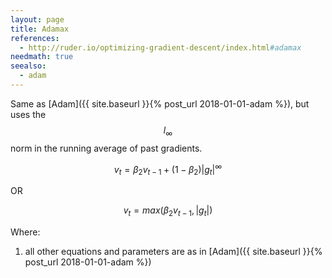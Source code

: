 ```yaml
---
layout: page
title: Adamax
references:
  - http://ruder.io/optimizing-gradient-descent/index.html#adamax
needmath: true
seealso:
  - adam
---
```

Same as [Adam]({{ site.baseurl }}{% post_url 2018-01-01-adam %}), but uses the
$$ l_{\infty}$$ norm in the running average of past gradients.

$$v_t = \beta_2 v_{t-1} + (1 - \beta_2) |g_t|^\infty$$

OR

$$v_t = max(\beta_2 v_{t-1}, |g_t|)$$

Where:
1. all other equations and parameters are as in
   [Adam]({{ site.baseurl }}{% post_url 2018-01-01-adam %})
